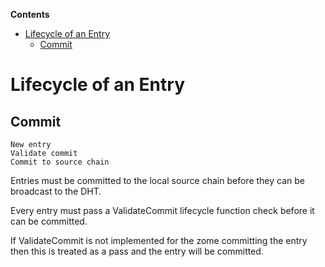 <!-- START doctoc generated TOC please keep comment here to allow auto update -->
<!-- DON'T EDIT THIS SECTION, INSTEAD RE-RUN doctoc TO UPDATE -->
**Contents**

- [Lifecycle of an Entry](#lifecycle-of-an-entry)
  - [Commit](#commit)

<!-- END doctoc generated TOC please keep comment here to allow auto update -->

# Lifecycle of an Entry

## Commit

```
New entry
Validate commit
Commit to source chain
```

Entries must be committed to the local source chain before they can be broadcast
to the DHT.

Every entry must pass a ValidateCommit lifecycle function check before it can be
committed.

If ValidateCommit is not implemented for the zome committing the entry then this
is treated as a pass and the entry will be committed.
